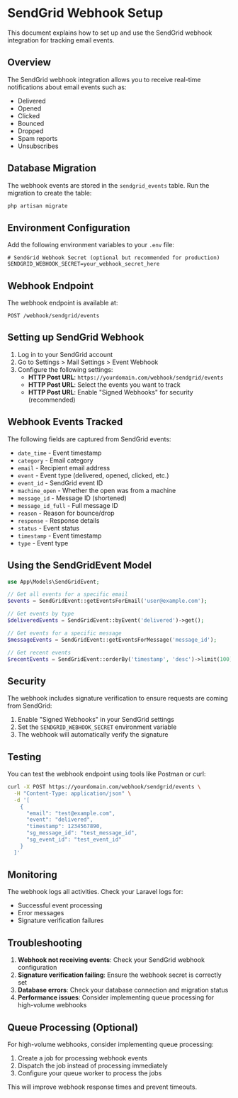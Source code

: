 # SendGrid Webhook Setup

This document explains how to set up and use the SendGrid webhook integration for tracking email events.

## Overview

The SendGrid webhook integration allows you to receive real-time notifications about email events such as:
- Delivered
- Opened
- Clicked
- Bounced
- Dropped
- Spam reports
- Unsubscribes

## Database Migration

The webhook events are stored in the `sendgrid_events` table. Run the migration to create the table:

```bash
php artisan migrate
```

## Environment Configuration

Add the following environment variables to your `.env` file:

```env
# SendGrid Webhook Secret (optional but recommended for production)
SENDGRID_WEBHOOK_SECRET=your_webhook_secret_here
```

## Webhook Endpoint

The webhook endpoint is available at:
```
POST /webhook/sendgrid/events
```

## Setting up SendGrid Webhook

1. Log in to your SendGrid account
2. Go to Settings > Mail Settings > Event Webhook
3. Configure the following settings:
   - **HTTP Post URL**: `https://yourdomain.com/webhook/sendgrid/events`
   - **HTTP Post URL**: Select the events you want to track
   - **HTTP Post URL**: Enable "Signed Webhooks" for security (recommended)

## Webhook Events Tracked

The following fields are captured from SendGrid events:

- `date_time` - Event timestamp
- `category` - Email category
- `email` - Recipient email address
- `event` - Event type (delivered, opened, clicked, etc.)
- `event_id` - SendGrid event ID
- `machine_open` - Whether the open was from a machine
- `message_id` - Message ID (shortened)
- `message_id_full` - Full message ID
- `reason` - Reason for bounce/drop
- `response` - Response details
- `status` - Event status
- `timestamp` - Event timestamp
- `type` - Event type

## Using the SendGridEvent Model

```php
use App\Models\SendGridEvent;

// Get all events for a specific email
$events = SendGridEvent::getEventsForEmail('user@example.com');

// Get events by type
$deliveredEvents = SendGridEvent::byEvent('delivered')->get();

// Get events for a specific message
$messageEvents = SendGridEvent::getEventsForMessage('message_id');

// Get recent events
$recentEvents = SendGridEvent::orderBy('timestamp', 'desc')->limit(100)->get();
```

## Security

The webhook includes signature verification to ensure requests are coming from SendGrid:

1. Enable "Signed Webhooks" in your SendGrid settings
2. Set the `SENDGRID_WEBHOOK_SECRET` environment variable
3. The webhook will automatically verify the signature

## Testing

You can test the webhook endpoint using tools like Postman or curl:

```bash
curl -X POST https://yourdomain.com/webhook/sendgrid/events \
  -H "Content-Type: application/json" \
  -d '[
    {
      "email": "test@example.com",
      "event": "delivered",
      "timestamp": 1234567890,
      "sg_message_id": "test_message_id",
      "sg_event_id": "test_event_id"
    }
  ]'
```

## Monitoring

The webhook logs all activities. Check your Laravel logs for:
- Successful event processing
- Error messages
- Signature verification failures

## Troubleshooting

1. **Webhook not receiving events**: Check your SendGrid webhook configuration
2. **Signature verification failing**: Ensure the webhook secret is correctly set
3. **Database errors**: Check your database connection and migration status
4. **Performance issues**: Consider implementing queue processing for high-volume webhooks

## Queue Processing (Optional)

For high-volume webhooks, consider implementing queue processing:

1. Create a job for processing webhook events
2. Dispatch the job instead of processing immediately
3. Configure your queue worker to process the jobs

This will improve webhook response times and prevent timeouts. 